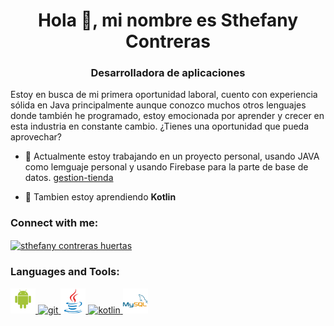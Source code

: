 ## 
<h1 align="center">Hola 👋, mi nombre es Sthefany Contreras</h1>
<h3 align="center">Desarrolladora de aplicaciones</h3>

Estoy en busca de mi primera oportunidad laboral, cuento con experiencia sólida en Java principalmente aunque conozco muchos otros lenguajes donde también he programado, estoy emocionada por aprender y crecer en esta industria en constante cambio. ¿Tienes una oportunidad que pueda aprovechar?

- 🔭 Actualmente estoy trabajando en un proyecto personal, usando JAVA como lemguaje personal y usando Firebase para la parte de base de datos. [gestion-tienda](https://github.com/Sthny/gestion-tienda.git)

- 🌱 Tambien estoy aprendiendo **Kotlin**

<h3 align="left">Connect with me:</h3>
<p align="left">
<a href="https://linkedin.com/in/sthefany contreras huertas" target="blank"><img align="center" src="https://raw.githubusercontent.com/rahuldkjain/github-profile-readme-generator/master/src/images/icons/Social/linked-in-alt.svg" alt="sthefany contreras huertas" height="30" width="40" /></a>
</p>

<h3 align="left">Languages and Tools:</h3>
<p align="left"> <a href="https://developer.android.com" target="_blank" rel="noreferrer"> <img src="https://raw.githubusercontent.com/devicons/devicon/master/icons/android/android-original-wordmark.svg" alt="android" width="40" height="40"/> </a> <a href="https://git-scm.com/" target="_blank" rel="noreferrer"> <img src="https://www.vectorlogo.zone/logos/git-scm/git-scm-icon.svg" alt="git" width="40" height="40"/> </a> <a href="https://www.java.com" target="_blank" rel="noreferrer"> <img src="https://raw.githubusercontent.com/devicons/devicon/master/icons/java/java-original.svg" alt="java" width="40" height="40"/> </a> <a href="https://kotlinlang.org" target="_blank" rel="noreferrer"> <img src="https://www.vectorlogo.zone/logos/kotlinlang/kotlinlang-icon.svg" alt="kotlin" width="40" height="40"/> </a> <a href="https://www.mysql.com/" target="_blank" rel="noreferrer"> <img src="https://raw.githubusercontent.com/devicons/devicon/master/icons/mysql/mysql-original-wordmark.svg" alt="mysql" width="40" height="40"/> </a> </p>
